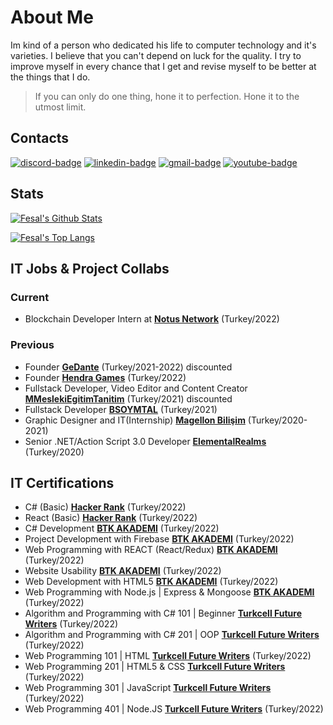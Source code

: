 # About Me
Im kind of a person who dedicated his life to computer technology and it's varieties. I believe that you can't depend on luck for the quality. I try to improve myself in every chance that I get and revise myself to be better at the things that I do.

> If you can only do one thing, hone it to perfection. Hone it to the utmost limit.

## Contacts

[![discord-badge]][main] [![linkedin-badge]][linkedin] [![gmail-badge]][gmail] [![youtube-badge]][youtube]

## Stats

[![Fesal's Github Stats](https://github-readme-stats.vercel.app/api?username=iamknownasfesal&show_icons=true&theme=dark&show_icons=true&count_private=true&include_all_commits=true)][main]

[![Fesal's Top Langs](https://github-readme-stats.vercel.app/api/top-langs/?username=iamknownasfesal&layout=compact&langs_count=10&theme=dark&custom_title=Fesal%27s+Most+Used+Languages)][main]


## IT Jobs & Project Collabs

### Current

- Blockchain Developer Intern at [**Notus Network**](https://notus.network) (Turkey/2022)

### Previous
- Founder [**GeDante**](https://gedante.works) (Turkey/2021-2022) discounted
- Founder [**Hendra Games**](https://iamknownasfesal.github.io) (Turkey/2022)
- Fullstack Developer, Video Editor and Content Creator [**MMeslekiEgitimTanitim**](https://www.mmeslekiegitimtanitim.com) (Turkey/2021) discounted
- Fullstack Developer [**BSOYMTAL**](https://bsoymtalwebkutuphane.web.app) (Turkey/2021)
- Graphic Designer and IT(Internship) [**Magellon Bilişim**](https://www.linkedin.com/company/magellon/about/) (Turkey/2020-2021)
- Senior .NET/Action Script 3.0 Developer [**ElementalRealms**](https://www.youtube.com/watch?v=Fb0zINzmQ1) (Turkey/2020)

## IT Certifications
- C# (Basic) [**Hacker Rank**](https://www.hackerrank.com/certificates/7e79cce6726a) (Turkey/2022)
- React (Basic) [**Hacker Rank**](https://www.hackerrank.com/certificates/4544b94c511e) (Turkey/2022)
- C# Development [**BTK AKADEMI**](https://www.btkakademi.gov.tr/portal/certificate/validate?certificateId=wmlFv1JaE) (Turkey/2022)
- Project Development with Firebase [**BTK AKADEMI**](https://www.btkakademi.gov.tr/portal/certificate/validate?certificateId=bx1hGK69Dl) (Turkey/2022)
- Web Programming with REACT (React/Redux) [**BTK AKADEMI**](https://www.btkakademi.gov.tr/portal/certificate/validate?certificateId=EoPfbxo477) (Turkey/2022)
- Website Usability [**BTK AKADEMI**](https://www.btkakademi.gov.tr/portal/certificate/validate?certificateId=vpWc8LaA9b) (Turkey/2022)
- Web Development with HTML5 [**BTK AKADEMI**](https://www.btkakademi.gov.tr/portal/certificate/validate?certificateId=yjahJ60pop) (Turkey/2022)
- Web Programming with Node.js | Express & Mongoose [**BTK AKADEMI**](https://www.btkakademi.gov.tr/portal/certificate/validate?certificateId=pKmhKzM4xV) (Turkey/2022)
- Algorithm and Programming with C# 101 | Beginner [**Turkcell Future Writers**](https://gelecegiyazanlar.turkcell.com.tr/kisi/belge/iamknownasfesal/C%20Sharp%20ile%20Algoritma%20ve%20Programlama/101) (Turkey/2022)
- Algorithm and Programming with C# 201 | OOP [**Turkcell Future Writers**](https://gelecegiyazanlar.turkcell.com.tr/kisi/belge/iamknownasfesal/C%20Sharp%20ile%20Algoritma%20ve%20Programlama/201) (Turkey/2022)
- Web Programming 101 | HTML [**Turkcell Future Writers**](https://gelecegiyazanlar.turkcell.com.tr/kisi/belge/iamknownasfesal/Web%20Programlama/101) (Turkey/2022)
- Web Programming 201 | HTML5 & CSS [**Turkcell Future Writers**](https://gelecegiyazanlar.turkcell.com.tr/kisi/belge/iamknownasfesal/Web%20Programlama/201) (Turkey/2022)
- Web Programming 301 | JavaScript [**Turkcell Future Writers**](https://gelecegiyazanlar.turkcell.com.tr/kisi/belge/iamknownasfesal/Web%20Programlama/301) (Turkey/2022)
- Web Programming 401 | Node.JS [**Turkcell Future Writers**](https://gelecegiyazanlar.turkcell.com.tr/kisi/belge/iamknownasfesal/Web%20Programlama/401) (Turkey/2022)

[main]: https://github.com/iamknownasfesal
[linkedin]: www.linkedin.com/in/mehmetkircal
[gmail]: mailto:mkircal957@gmail.com
[youtube]: https://www.youtube.com/channel/UCCf66jJ2fOoCtY0otwClmwg
[discord-badge]: https://img.shields.io/badge/Fesal%238176-black?logo=discord&style=for-the-badge
[linkedin-badge]: https://img.shields.io/badge/Mehmet%20Karchal-purple?logo=linkedin&style=for-the-badge
[gmail-badge]: https://img.shields.io/badge/Gmail-black?logo=gmail&style=for-the-badge
[youtube-badge]: https://img.shields.io/badge/Iamknownasfesal-FF0000?style=for-the-badge&logo=youtube&logoColor=white
